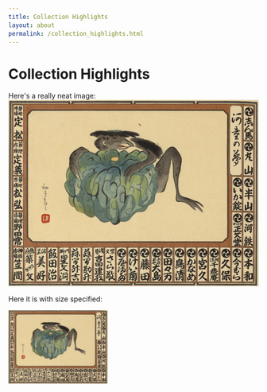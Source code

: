 ```yaml
---
title: Collection Highlights
layout: about
permalink: /collection_highlights.html
---
```



# Collection Highlights

Here's a really neat image:
![Image I'm sharing with you](/objects/coll001.jpeg)


Here it is with size specified:

<img src="/objects/coll001.jpeg" alt="first image in collection" width="200"/>
